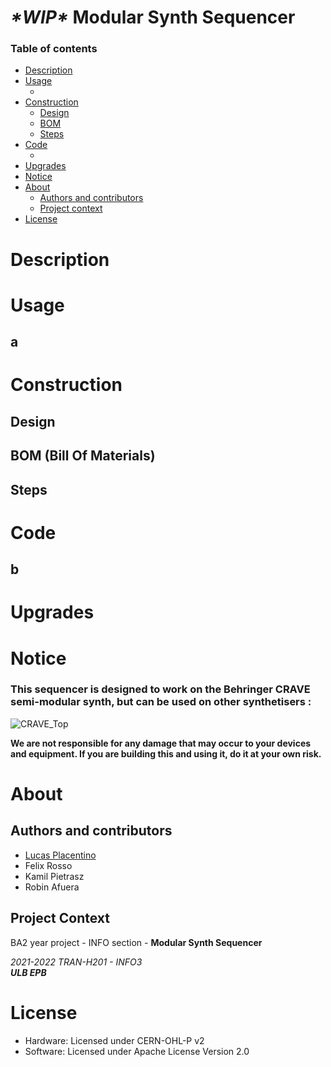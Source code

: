# ***\*WIP\**** Modular Synth Sequencer

### Table of contents

<!--ts-->
   * [Description](#description)
   * [Usage](#usage)
      * [](#)
   * [Construction](#construction)
      * [Design](#design)
      * [BOM](#bom-bill-of-materials)
      * [Steps](#steps)
   * [Code](#code)
      * [](#)
   * [Upgrades](#upgrades)
   * [Notice](#notice)
   * [About](#about)
      * [Authors and contributors](#authors-and-contributors)
      * [Project context](#project-context)
   * [License](#license)

<!--te-->

# Description


# Usage

## a


# Construction

## Design

## BOM (Bill Of Materials)

## Steps


# Code

## b


# Upgrades


# Notice

### This sequencer is designed to work on the Behringer CRAVE semi-modular synth, but can be used on other synthetisers :

![CRAVE_Top](https://user-images.githubusercontent.com/23436953/137537161-592bf523-0215-4223-ab55-275d13cd8a0b.png)

**We are not responsible for any damage that may occur to your devices and equipment. If you are building this and using it, do it at your own risk.**


# About

## Authors and contributors
- [Lucas Placentino](https://github.com/lucasplacentino)
- Felix Rosso
- Kamil Pietrasz
- Robin Afuera

## Project Context
BA2 year project - INFO section - **Modular Synth Sequencer**

*2021-2022 TRAN-H201 - INFO3* <br>
***ULB EPB***


# License
- Hardware: Licensed under CERN-OHL-P v2
- Software: Licensed under Apache License Version 2.0
